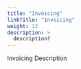 ```yaml
---
title: "Invoicing"
linkTitle: "Invoicing"
weight: 12
description: >
  description? 
---
```


Invoicing Description
